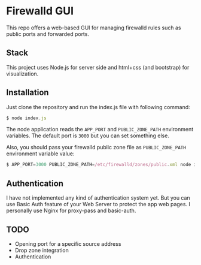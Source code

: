 # Firewalld GUI
This repo offers a web-based GUI for managing firewalld rules such as public ports and forwarded ports.

## Stack
This project uses Node.js for server side and html+css (and bootstrap) for visualization.

## Installation
Just clone the repository and run the index.js file with following command:

```js
$ node index.js
```

The node application reads the `APP_PORT` and `PUBLIC_ZONE_PATH` environment variables. The default port is `3000` but you can set something else.

Also, you should pass your firewalld public zone file as `PUBLIC_ZONE_PATH` environment variable value:

```js
$ APP_PORT=3000 PUBLIC_ZONE_PATH=/etc/firewalld/zones/public.xml node index.js
```

## Authentication
I have not implemented any kind of authentication system yet. But you can use Basic Auth feature of your Web Server to protect the app web pages. I personally use Nginx for proxy-pass and basic-auth.

## TODO

- Opening port for a specific source address
- Drop zone integration
- Authentication